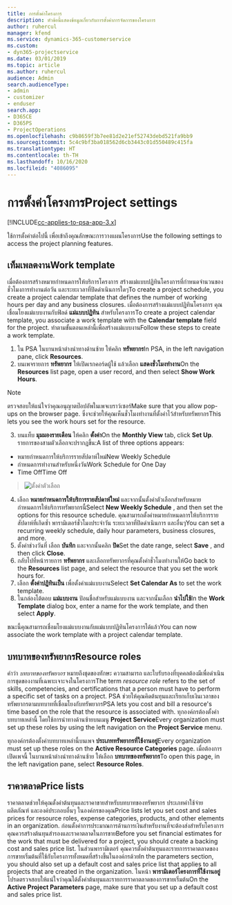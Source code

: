 ```yaml
---
title: การตั้งค่าโครงการ
description: หัวข้อนี้แสดงข้อมูลเกี่ยวกับการตั้งค่าการจัดการของโครงการ
author: ruhercul
manager: kfend
ms.service: dynamics-365-customerservice
ms.custom:
- dyn365-projectservice
ms.date: 03/01/2019
ms.topic: article
ms.author: ruhercul
audience: Admin
search.audienceType:
- admin
- customizer
- enduser
search.app:
- D365CE
- D365PS
- ProjectOperations
ms.openlocfilehash: c9b8659f3b7ee81d2e21ef52743debd521fa9bb9
ms.sourcegitcommit: 5c4c9bf3ba018562d6cb3443c01d550489c415fa
ms.translationtype: HT
ms.contentlocale: th-TH
ms.lasthandoff: 10/16/2020
ms.locfileid: "4086095"
---
```

# <a name="project-settings"></a><span data-ttu-id="7662d-103">การตั้งค่าโครงการ</span><span class="sxs-lookup"><span data-stu-id="7662d-103">Project settings</span></span>

[!INCLUDE[cc-applies-to-psa-app-3.x](../includes/cc-applies-to-psa-app-3x.md)]

<span data-ttu-id="7662d-104">ใช้การตั้งค่าต่อไปนี้ เพื่อเข้าถึงคุณลักษณะการวางแผนโครงการ</span><span class="sxs-lookup"><span data-stu-id="7662d-104">Use the following settings to access the project planning features.</span></span>

## <a name="work-template"></a><span data-ttu-id="7662d-105">เท็มเพลตงาน</span><span class="sxs-lookup"><span data-stu-id="7662d-105">Work template</span></span>

<span data-ttu-id="7662d-106">เมื่อต้องการสร้างหมายกำหนดการให้บริการโครงการ สร้างแม่แบบปฏิทินโครงการที่กำหนดจำนวนของชั่วโมงการทำงานต่อวัน และระยะเวลาที่ปิดดำเนินการใดๆ</span><span class="sxs-lookup"><span data-stu-id="7662d-106">To create a project schedule, you create a project calendar template that defines the number of working hours per day and any business closures.</span></span> <span data-ttu-id="7662d-107">เมื่อต้องการสร้างแม่แบบปฏิทินโครงการ คุณเชื่อมโยงแม่แบบงานกับฟิลด์ **แม่แบบปฏิทิน** สำหรับโครงการ</span><span class="sxs-lookup"><span data-stu-id="7662d-107">To create a project calendar template, you associate a work template with the **Calendar template** field for the project.</span></span> <span data-ttu-id="7662d-108">ทำตามขั้นตอนเหล่านี้เพื่อสร้างแม่แบบงาน</span><span class="sxs-lookup"><span data-stu-id="7662d-108">Follow these steps to create a work template.</span></span>

1. <span data-ttu-id="7662d-109">ใน PSA ในบานหน้าต่างนำทางด้านซ้าย ให้คลิก **ทรัพยากร**</span><span class="sxs-lookup"><span data-stu-id="7662d-109">In PSA, in the left navigation pane, click **Resources**.</span></span> 
2. <span data-ttu-id="7662d-110">บนเพจรายการ **ทรัพยากร** ให้เปิดเรกคอร์ดผู้ใช้ แล้วเลือก **แสดงชั่วโมงทำงาน**</span><span class="sxs-lookup"><span data-stu-id="7662d-110">On the **Resources** list page, open a user record, and then select **Show Work Hours**.</span></span>

  > [!NOTE]
  > <span data-ttu-id="7662d-111">ตรวจสอบให้แน่ใจว่าคุณอนุญาตป๊อปอัพในเพจเบราว์เซอร์</span><span class="sxs-lookup"><span data-stu-id="7662d-111">Make sure that you allow pop-ups on the browser page.</span></span> <span data-ttu-id="7662d-112">ซึ่งจะช่วยให้คุณเห็นชั่วโมงทำงานที่ตั้งค่าไว้สำหรับทรัพยากร</span><span class="sxs-lookup"><span data-stu-id="7662d-112">This lets you see the work hours set for the resource.</span></span>
  
3. <span data-ttu-id="7662d-113">บนแท็บ **มุมมองรายเดือน** ให้คลิก **ตั้งค่า**</span><span class="sxs-lookup"><span data-stu-id="7662d-113">On the **Monthly View** tab, click **Set Up**.</span></span> <span data-ttu-id="7662d-114">รายการของสามตัวเลือกจะปรากฏขึ้น:</span><span class="sxs-lookup"><span data-stu-id="7662d-114">A list of three options appears:</span></span> 

  - <span data-ttu-id="7662d-115">หมายกำหนดการให้บริการรายสัปดาห์ใหม่</span><span class="sxs-lookup"><span data-stu-id="7662d-115">New Weekly Schedule</span></span>
  - <span data-ttu-id="7662d-116">กำหนดการทำงานสำหรับหนึ่งวัน</span><span class="sxs-lookup"><span data-stu-id="7662d-116">Work Schedule for One Day</span></span>
  - <span data-ttu-id="7662d-117">Time Off</span><span class="sxs-lookup"><span data-stu-id="7662d-117">Time Off</span></span>

> ![ตั้งค่าตัวเลือก](media/project-13.png)

4. <span data-ttu-id="7662d-119">เลือก **หมายกำหนดการให้บริการรายสัปดาห์ใหม่** และจากนั้นตั้งค่าตัวเลือกสำหรับหมายกำหนดการให้บริการทรัพยากรนี้</span><span class="sxs-lookup"><span data-stu-id="7662d-119">Select **New Weekly Schedule** , and then set the options for this resource schedule.</span></span> <span data-ttu-id="7662d-120">คุณสามารถตั้งค่าหมายกำหนดการให้บริการรายสัปดาห์ที่เกิดซ้ำ พารามิเตอร์ชั่วโมงประจำวัน ระยะเวลาที่ปิดดำเนินการ และอื่นๆ</span><span class="sxs-lookup"><span data-stu-id="7662d-120">You can set a recurring weekly schedule, daily hour parameters, business closures, and more.</span></span>
5. <span data-ttu-id="7662d-121">ตั้งค่าช่วงวันที่ เลือก **บันทึก** และจากนั้นคลิก **ปิด**</span><span class="sxs-lookup"><span data-stu-id="7662d-121">Set the date range, select **Save** , and then click **Close**.</span></span> 
6. <span data-ttu-id="7662d-122">กลับไปที่หน้ารายการ **ทรัพยากร** และเลือกทรัพยากรที่คุณตั้งค่าชั่วโมงทำงานให้</span><span class="sxs-lookup"><span data-stu-id="7662d-122">Go back to the **Resources** list page, and select the resource that you set the work hours for.</span></span> 
7. <span data-ttu-id="7662d-123">เลือก **ตั้งค่าปฏิทินเป็น** เพื่อตั้งค่าแม่แบบงาน</span><span class="sxs-lookup"><span data-stu-id="7662d-123">Select **Set Calendar As** to set the work template.</span></span> 
8. <span data-ttu-id="7662d-124">ในกล่องโต้ตอบ **แม่แบบงาน** ป้อนชื่อสำหรับแม่แบบงาน และจากนั้นเลือก **นำไปใช้**</span><span class="sxs-lookup"><span data-stu-id="7662d-124">In the **Work Template** dialog box, enter a name for the work template, and then select **Apply**.</span></span> 

<span data-ttu-id="7662d-125">ขณะนี้คุณสามารถเชื่อมโยงแม่แบบงานกับแม่แบบปฏิทินโครงการได้แล้ว</span><span class="sxs-lookup"><span data-stu-id="7662d-125">You can now associate the work template with a project calendar template.</span></span>

## <a name="resource-roles"></a><span data-ttu-id="7662d-126">บทบาทของทรัพยากร</span><span class="sxs-lookup"><span data-stu-id="7662d-126">Resource roles</span></span>

<span data-ttu-id="7662d-127">คำว่า *บทบาทของทรัพยากร* หมายถึงชุดของทักษะ ความสามารถ และใบรับรองที่บุคคลต้องมีเพื่อดำเนินการชุดของงานที่เฉพาะเจาะจงในโครงการ</span><span class="sxs-lookup"><span data-stu-id="7662d-127">The term *resource role* refers to the set of skills, competencies, and certifications that a person must have to perform a specific set of tasks on a project.</span></span> <span data-ttu-id="7662d-128">PSA ช่วยให้คุณคิดต้นทุนและเรียกเก็บเงินเวลาของทรัพยากรตามบทบาทที่เชื่อมโยงกับทรัพยากร</span><span class="sxs-lookup"><span data-stu-id="7662d-128">PSA lets you cost and bill a resource's time based on the role that the resource is associated with.</span></span> <span data-ttu-id="7662d-129">ทุกองค์กรต้องตั้งค่าบทบาทเหล่านี้ โดยใช้การนำทางด้านซ้ายบนเมนู **Project Service**</span><span class="sxs-lookup"><span data-stu-id="7662d-129">Every organization must set up these roles by using the left navigation on the **Project Service** menu.</span></span>

<span data-ttu-id="7662d-130">ทุกองค์กรต้องตั้งค่าบทบาทเหล่านี้บนเพจ **ประเภททรัพยากรที่ใช้งานอยู่**</span><span class="sxs-lookup"><span data-stu-id="7662d-130">Every organization must set up these roles on the **Active Resource Categories** page.</span></span> <span data-ttu-id="7662d-131">เมื่อต้องการเปิดเพจนี้ ในบานหน้าต่างนำทางด้านซ้าย ให้เลือก **บทบาทของทรัพยากร**</span><span class="sxs-lookup"><span data-stu-id="7662d-131">To open this page, in the left navigation pane, select **Resource Roles**.</span></span>

## <a name="price-lists"></a><span data-ttu-id="7662d-132">ราคาตลาด</span><span class="sxs-lookup"><span data-stu-id="7662d-132">Price lists</span></span>

<span data-ttu-id="7662d-133">ราคาตลาดช่วยให้คุณตั้งค่าต้นทุนและราคาขายสำหรับบทบาทของทรัพยากร ประเภทค่าใช้จ่าย ผลิตภัณฑ์ และองค์ประกอบอื่นๆ ในองค์กรของคุณ</span><span class="sxs-lookup"><span data-stu-id="7662d-133">Price lists let you set cost and sales prices for resource roles, expense categories, products, and other elements in an organization.</span></span> <span data-ttu-id="7662d-134">ก่อนตั้งค่าการประมาณการด้านการเงินสำหรับงานที่จะต้องส่งสำหรับโครงการ คุณควรสร้างต้นทุนสำรองและราคาตลาดในการขาย</span><span class="sxs-lookup"><span data-stu-id="7662d-134">Before you set financial estimates for the work that must be delivered for a project, you should create a backing cost and sales price list.</span></span> <span data-ttu-id="7662d-135">ในส่วนพารามิเตอร์ คุณควรตั้งค่าต้นทุนและรายการราคาตลาดของการขายเริ่มต้นที่ใช้กับโครงการทั้งหมดที่สร้างขึ้นในองค์กรด้วย</span><span class="sxs-lookup"><span data-stu-id="7662d-135">In the parameters section, you should also set up a default cost and sales price list that applies to all projects that are created in the organization.</span></span> <span data-ttu-id="7662d-136">ในหน้า **พารามิเตอร์โครงการที่ใช้งานอยู่** โปรดตรวจสอบให้แน่ใจว่าคุณได้ตั้งค่าต้นทุนและรายการราคาตลาดของการขายเริ่มต้น</span><span class="sxs-lookup"><span data-stu-id="7662d-136">On the **Active Project Parameters** page, make sure that you set up a default cost and sales price list.</span></span>
